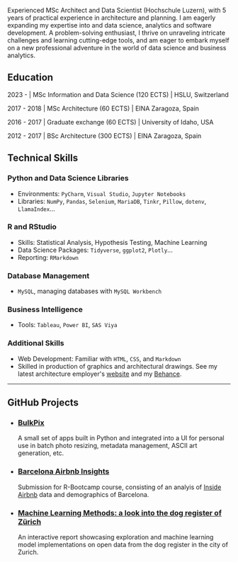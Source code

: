 Experienced MSc Architect and Data Scientist (Hochschule Luzern), with 5 years of practical experience in architecture and planning. I am eagerly expanding my expertise into and data science, analytics and software development. A problem-solving enthusiast, I thrive on unraveling intricate challenges and learning cutting-edge tools, and am eager to embark myself on a new professional adventure in the world of data science and business analytics.

## Education

2023 -  | MSc Information and Data Science (120 ECTS) | HSLU, Switzerland		

2017 - 2018  | MSc Architecture (60 ECTS)	| EINA Zaragoza, Spain

2016 - 2017 | Graduate exchange (60 ECTS)    | University of Idaho, USA 	

2012 - 2017 | BSc Architecture (300 ECTS)        | EINA Zaragoza, Spain

## Technical Skills

### Python and Data Science Libraries
- Environments: `PyCharm`, `Visual Studio`, `Jupyter Notebooks`
- Libraries: `NumPy`, `Pandas`, `Selenium`, `MariaDB`, `Tinkr`, `Pillow`, `dotenv`, `LlamaIndex`...

### R and RStudio
- Skills: Statistical Analysis, Hypothesis Testing, Machine Learning
- Data Science Packages: `Tidyverse`, `ggplot2`, `Plotly`...
- Reporting: `RMarkdown`

### Database Management
- `MySQL`, managing databases with `MySQL Workbench`

### Business Intelligence
- Tools: `Tableau`, `Power BI`, `SAS Viya`

### Additional Skills
- Web Development: Familiar with `HTML`, `CSS`, and `Markdown`
- Skilled in production of graphics and architectural drawings. See my latest architecture employer's [website](https://www.scopearch.ch/) and my [Behance](https://www.scopearch.ch/).
      
***

## GitHub Projects

- ### [BulkPix](https://github.com/leinadher/BulkPix)
  A small set of apps built in Python and integrated into a UI for personal use in batch photo resizing, metadata management, ASCII art generation, etc.
  
- ### [Barcelona Airbnb Insights](https://github.com/leinadher/RB01_AirBnB_TwoCities)
  Submission for R-Bootcamp course, consisting of an analyis of [Inside Airbnb](http://insideairbnb.com/) data and demographics of Barcelona.
  
- ### [Machine Learning Methods: a look into the dog register of Zürich](https://leinadher.shinyapps.io/ml1_final_dogs/)
  An interactive report showcasing exploration and machine learning model implementations on open data from the dog register in the city of Zurich.
